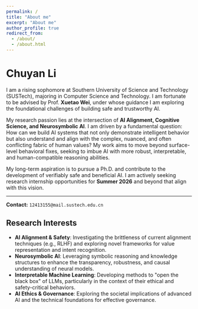 ```yaml
---
permalink: /
title: "About me"
excerpt: "About me"
author_profile: true
redirect_from: 
  - /about/
  - /about.html
---
```


# Chuyan Li 

I am a rising sophomore at Southern University of Science and Technology (SUSTech), majoring in Computer Science and Technology. I am fortunate to be advised by Prof. **Xuetao Wei**, under whose guidance I am exploring the foundational challenges of building safe and trustworthy AI.

My research passion lies at the intersection of **AI Alignment, Cognitive Science, and Neurosymbolic AI**. I am driven by a fundamental question: How can we build AI systems that not only demonstrate intelligent behavior but also understand and align with the complex, nuanced, and often conflicting fabric of human values? My work aims to move beyond surface-level behavioral fixes, seeking to imbue AI with more robust, interpretable, and human-compatible reasoning abilities.

My long-term aspiration is to pursue a Ph.D. and contribute to the development of verifiably safe and beneficial AI. I am actively seeking research internship opportunities for **Summer 2026** and beyond that align with this vision.

---
**Contact:** `12413155@mail.sustech.edu.cn`  

## Research Interests

*   **AI Alignment & Safety**: Investigating the brittleness of current alignment techniques (e.g., RLHF) and exploring novel frameworks for value representation and intent recognition.
*   **Neurosymbolic AI**: Leveraging symbolic reasoning and knowledge structures to enhance the transparency, robustness, and causal understanding of neural models.
*   **Interpretable Machine Learning**: Developing methods to "open the black box" of LLMs, particularly in the context of their ethical and safety-critical behaviors.
*   **AI Ethics & Governance**: Exploring the societal implications of advanced AI and the technical foundations for effective governance.
